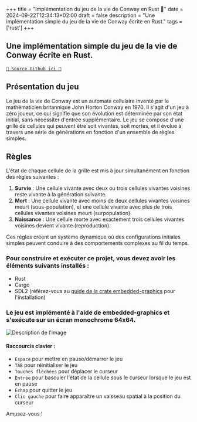 +++
title = "Implémentation du jeu de la vie de Conway en Rust 🦀"
date = 2024-09-22T12:34:13+02:00
draft = false
description = "Une implémentation simple du jeu de la vie de Conway écrite en Rust."
tags = ['rust']
+++

## Une implémentation simple du jeu de la vie de Conway écrite en Rust.

[`🐙 Source Github ici 🐙`](https://github.com/RealColorDream/game-of-life)

## Présentation du jeu

Le jeu de la vie de Conway est un automate cellulaire inventé par le mathématicien britannique John Horton Conway en 1970. Il s'agit d'un jeu à zéro joueur, ce qui signifie que son évolution est déterminée par son état initial, sans nécessiter d'entrée supplémentaire. Le jeu se compose d'une grille de cellules qui peuvent être soit vivantes, soit mortes, et il évolue à travers une série de générations en fonction d'un ensemble de règles simples.

## Règles

L'état de chaque cellule de la grille est mis à jour simultanément en fonction des règles suivantes :

1. **Survie** : Une cellule vivante avec deux ou trois cellules vivantes voisines reste vivante à la génération suivante.
2. **Mort** : Une cellule vivante avec moins de deux cellules vivantes voisines meurt (sous-population), et une cellule vivante avec plus de trois cellules vivantes voisines meurt (surpopulation).
3. **Naissance** : Une cellule morte avec exactement trois cellules vivantes voisines devient vivante (reproduction).

Ces règles créent un système dynamique où des configurations initiales simples peuvent conduire à des comportements complexes au fil du temps.



### Pour construire et exécuter ce projet, vous devez avoir les éléments suivants installés :

- Rust
- Cargo
- SDL2 (référez-vous au [guide de la crate embedded-graphics](https://docs.rs/embedded-graphics-simulator/0.6.0/embedded_graphics_simulator/#setup) pour l'installation)


### Le jeu est implémenté à l'aide de embedded-graphics et s'exécute sur un écran monochrome 64x64.

![Description de l'image](/Portfolio/img/game-of-life.png)


#### Raccourcis clavier :
- `Espace` pour mettre en pause/démarrer le jeu
- `TAB` pour réinitialiser le jeu
- `Touches fléchées` pour déplacer le curseur
- `Entrée` pour basculer l'état de la cellule sous le curseur lorsque le jeu est en pause
- `Échap` pour quitter le jeu
- `Clic gauche` pour faire apparaître un vaisseau spatial à la position du curseur

Amusez-vous !
